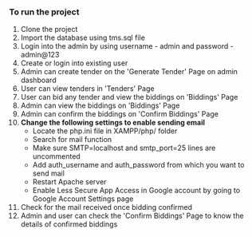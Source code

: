 ### To run the project
1. Clone the project
2. Import the database using tms.sql file
3. Login into the admin by using username - admin and password - admin@123
4. Create or login into existing user
5. Admin can create tender on the 'Generate Tender' Page on admin dashboard
6. User can view tenders in 'Tenders' Page
7. User can bid any tender and view the biddings on 'Biddings' Page
8. Admin can view the biddings on 'Biddings' Page
9. Admin can confirm the biddings on 'Confirm Biddings' Page
10. **Change the following settings to enable sending email**
    - Locate the php.ini file in XAMPP/php/ folder
    - Search for mail function
    - Make sure SMTP=localhost and smtp_port=25 lines are uncommented
    - Add auth_username and auth_password from which you want to send mail
    - Restart Apache server
    - Enable Less Secure App Access in Google account by going to Google Account Settings page
11. Check for the mail received once bidding confirmed
12. Admin and user can check the 'Confirm Biddings' Page to know the details of confirmed biddings


